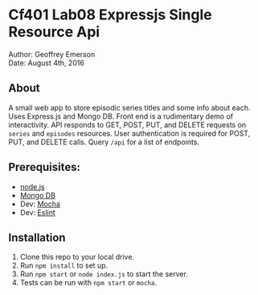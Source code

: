 # Cf401 Lab08 Expressjs Single Resource Api

Author: Geoffrey Emerson  
Date: August 4th, 2016  

## About

A small web app to store episodic series titles and some info about each. Uses Express.js and Mongo DB. Front end is a rudimentary demo of interactivity. API responds to GET, POST, PUT, and DELETE requests on `series` and `episodes` resources. User authentication is required for POST, PUT, and DELETE calls. Query `/api` for a list of endpoints.

## Prerequisites:
* [node.js](https://nodejs.org/en/)
* [Mongo DB](https://mongodb.com/)
* Dev: [Mocha](https://mochajs.org/)
* Dev: [Eslint](http://eslint.org/)

## Installation

1. Clone this repo to your local drive.
1. Run `npm install` to set up.
1. Run `npm start` or `node index.js` to start the server.
1. Tests can be run with `npm start` or `mocha`.

